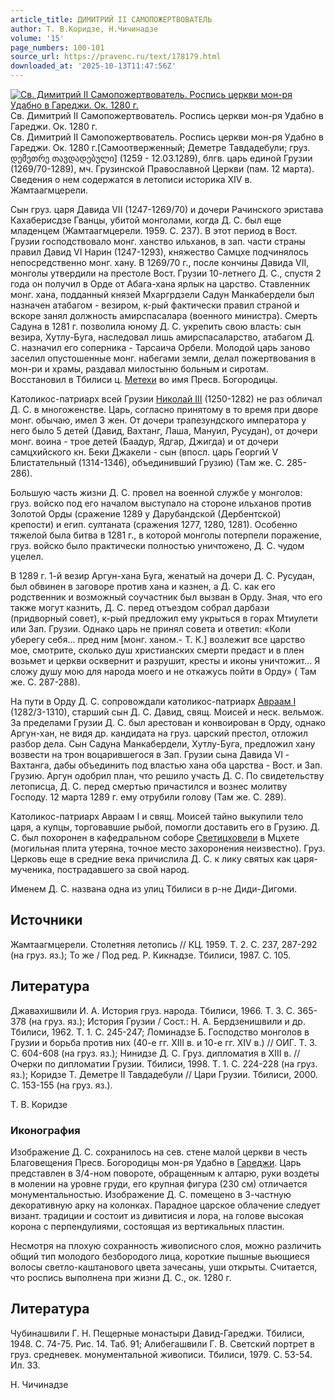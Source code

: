 ```yaml
---
article_title: ДИМИТРИЙ II САМОПОЖЕРТВОВАТЕЛЬ
author: Т. В.Коридзе, Н.Чичинадзе
volume: '15'
page_numbers: 100-101
source_url: https://pravenc.ru/text/178179.html
downloaded_at: '2025-10-13T11:47:56Z'
---
```


[![Св. Димитрий II Самопожертвователь. Роспись церкви мон-ря Удабно в Гареджи. Ок. 1280 г.](https://pravenc.ru/data/245/485/1234/i200.jpg "Кликните для увеличения картинки")](https://pravenc.ru/data/245/485/1234/i400.jpg)Св. Димитрий II Самопожертвователь. Роспись церкви мон-ря Удабно в Гареджи. Ок. 1280 г.  
Св. Димитрий II Самопожертвователь. Роспись церкви мон-ря Удабно в Гареджи. Ок. 1280 г.[Самоотверженный; Деметре Тавдадебули; груз. დემეთრე თავდადებული] (1259 - 12.03.1289), блгв. царь единой Грузии (1269/70-1289), мч. Грузинской Православной Церкви (пам. 12 марта). Сведения о нем содержатся в летописи историка XIV в. Жамтаагмцерели.

Сын груз. царя Давида VII (1247-1269/70) и дочери Рачинского эристава Кахаберисдзе Гванцы, убитой монголами, когда Д. С. был еще младенцем (Жамтаагмцерели. 1959. С. 237). В этот период в Вост. Грузии господствовало монг. ханство ильханов, в зап. части страны правил Давид VI Нарин (1247-1293), княжество Самцхе подчинялось непосредственно монг. хану. В 1269/70 г., после кончины Давида VII, монголы утвердили на престоле Вост. Грузии 10-летнего Д. С., спустя 2 года он получил в Орде от Абага-хана ярлык на царство. Ставленник монг. хана, подданный князей Мхаргрдзели Садун Манкабердели был назначен атабагом - везиром, к-рый фактически правил страной и вскоре занял должность амирспасалара (военного министра). Смерть Садуна в 1281 г. позволила юному Д. С. укрепить свою власть: сын везира, Хутлу-Буга, наследовал лишь амирспасаларство, атабагом Д. С. назначил его соперника - Тарсаича Орбели. Молодой царь заново заселил опустошенные монг. набегами земли, делал пожертвования в мон-ри и храмы, раздавал милостыню больным и сиротам. Восстановил в Тбилиси ц. [Метехи](https://pravenc.ru/text/Метехи.html) во имя Пресв. Богородицы.

Католикос-патриарх всей Грузии [Николай III](<https://pravenc.ru/text/Николай III.html>) (1250-1282) не раз обличал Д. С. в многоженстве. Царь, согласно принятому в то время при дворе монг. обычаю, имел 3 жен. От дочери трапезундского императора у него было 5 детей (Давид, Вахтанг, Лаша, Мануил, Русудан), от дочери монг. воина - трое детей (Баадур, Ядгар, Джигда) и от дочери самцхийского кн. Беки Джакели - сын (впосл. царь Георгий V Блистательный (1314-1346), объединивший Грузию) (Там же. С. 285-286).

Большую часть жизни Д. С. провел на военной службе у монголов: груз. войско под его началом выступало на стороне ильханов против Золотой Орды (сражение 1289 у Дарубандской (Дербентской) крепости) и егип. султаната (сражения 1277, 1280, 1281). Особенно тяжелой была битва в 1281 г., в которой монголы потерпели поражение, груз. войско было практически полностью уничтожено, Д. С. чудом уцелел.

В 1289 г. 1-й везир Аргун-хана Буга, женатый на дочери Д. С. Русудан, был обвинен в заговоре против хана и казнен, а Д. С. как его родственник и возможный соучастник был вызван в Орду. Зная, что его также могут казнить, Д. С. перед отъездом собрал дарбази (придворный совет), к-рый предложил ему укрыться в горах Мтиулети или Зап. Грузии. Однако царь не принял совета и ответил: «Коли уберегу себя... пред ним [монг. ханом.- Т. К.] возлежит все царство мое, смотрите, сколько душ христианских смерти предаст и в плен возьмет и церкви осквернит и разрушит, кресты и иконы уничтожит... Я сложу душу мою для народа моего и не откажусь пойти в Орду» ( Там же. С. 287-288).

На пути в Орду Д. С. сопровождали католикос-патриарх [Авраам I](<https://pravenc.ru/text/Авраам I.html>) (1282/3-1310), старший сын Д. С. Давид, свящ. Моисей и неск. вельмож. За пределами Грузии Д. С. был арестован и конвоирован в Орду, однако Аргун-хан, не видя др. кандидата на груз. царский престол, отложил разбор дела. Сын Садуна Манкабердели, Хутлу-Буга, предложил хану возвести на трон воцарившегося в Зап. Грузии сына Давида VI - Вахтанга, дабы объединить под властью хана оба царства - Вост. и Зап. Грузию. Аргун одобрил план, что решило участь Д. С. По свидетельству летописца, Д. С. перед смертью причастился и вознес молитву Господу. 12 марта 1289 г. ему отрубили голову (Там же. С. 289).

Католикос-патриарх Авраам I и свящ. Моисей тайно выкупили тело царя, а купцы, торговавшие рыбой, помогли доставить его в Грузию. Д. С. был похоронен в кафедральном соборе [Светицховели](https://pravenc.ru/text/Светицховели.html) в Мцхете (могильная плита утеряна, точное место захоронения неизвестно). Груз. Церковь еще в средние века причислила Д. С. к лику святых как царя-мученика, пострадавшего за свой народ.

Именем Д. С. названа одна из улиц Тбилиси в р-не Диди-Дигоми.

## Источники

Жамтаагмцерели. Столетняя летопись // КЦ. 1959. Т. 2. С. 237, 287-292 (на груз. яз.); То же / Под ред. Р. Кикнадзе. Тбилиси, 1987. С. 105.

## Литература

Джавахишвили И. А. История груз. народа. Тбилиси, 1966. Т. 3. С. 365-378 (на груз. яз.); История Грузии / Сост.: Н. А. Бердзенишвили и др. Тбилиси, 1962. Т. 1. С. 245-247; Ломинадзе Б. Господство монголов в Грузии и борьба против них (40-е гг. XIII в. и 10-е гг. XIV в.) // ОИГ. Т. 3. С. 604-608 (на груз. яз.); Нинидзе Д. С. Груз. дипломатия в XIII в. // Очерки по дипломатии Грузии. Тбилиси, 1998. Т. 1. С. 224-228 (на груз. яз.); Коридзе Т. Деметре II Тавдадебули // Цари Грузии. Тбилиси, 2000. С. 153-155 (на груз. яз.).

Т. В.  Коридзе 

### Иконография

Изображение Д. С. сохранилось на сев. стене малой церкви в честь Благовещения Пресв. Богородицы мон-ря Удабно в [Гареджи](https://pravenc.ru/text/Гареджи.html). Царь представлен в 3/4-ном повороте, обращенным к алтарю, руки воздеты в молении на уровне груди, его крупная фигура (230 см) отличается монументальностью. Изображение Д. С. помещено в 3-частную декоративную арку на колонках. Парадное царское облачение следует визант. традиции и состоит из дивитисия и лора, на голове высокая корона с перпендулиями, состоящая из вертикальных пластин.

Несмотря на плохую сохранность живописного слоя, можно различить общий тип молодого безбородого лица, короткие пышные вьющиеся волосы светло-каштанового цвета зачесаны, уши открыты. Считается, что роспись выполнена при жизни Д. С., ок. 1280 г.

## Литература

Чубинашвили Г. Н. Пещерные монастыри Давид-Гареджи. Тбилиси, 1948. С. 74-75. Рис. 14. Таб. 91; Алибегашвили Г. В. Светский портрет в груз. средневек. монументальной живописи. Тбилиси, 1979. С. 53-54. Ил. 33.

Н.  Чичинадзе
